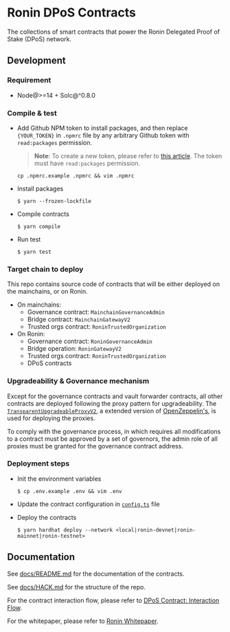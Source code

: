 # Ronin DPoS Contracts

The collections of smart contracts that power the Ronin Delegated Proof of Stake (DPoS) network.

## Development

### Requirement

- Node@>=14 + Solc@^0.8.0

### Compile & test

- Add Github NPM token to install packages, and then replace `{YOUR_TOKEN}` in `.npmrc` file by any arbitrary Github token with `read:packages` permission.

  > **Note**: To create a new token, please refer to [this article](https://docs.github.com/en/authentication/keeping-your-account-and-data-secure/creating-a-personal-access-token). The token must have `read:packages` permission.

  ```shell
  cp .npmrc.example .npmrc && vim .npmrc
  ```

- Install packages

  ```shell
  $ yarn --frozen-lockfile
  ```

- Compile contracts

  ```shell
  $ yarn compile
  ```

- Run test

  ```shell
  $ yarn test
  ```

### Target chain to deploy

This repo contains source code of contracts that will be either deployed on the mainchains, or on Ronin.

- On mainchains:
  - Governance contract: `MainchainGovernanceAdmin`
  - Bridge contract: `MainchainGatewayV2`
  - Trusted orgs contract: `RoninTrustedOrganization`
- On Ronin:
  - Governance contract: `RoninGovernanceAdmin`
  - Bridge operation: `RoninGatewayV2`
  - Trusted orgs contract: `RoninTrustedOrganization`
  - DPoS contracts

### Upgradeability & Governance mechanism

Except for the governance contracts and vault forwarder contracts, all other contracts are deployed following the proxy pattern for upgradeability. The [`TransparentUpgradeableProxyV2`](./contracts/extensions/TransparentUpgradeableProxyV2.sol), a extended version of [OpenZeppelin's](https://docs.openzeppelin.com/contracts/3.x/api/proxy#TransparentUpgradeableProxy), is used for deploying the proxies.

To comply with the governance process, in which requires all modifications to a contract must be approved by a set of governors, the admin role of all proxies must be granted for the governance contract address.

### Deployment steps

- Init the environment variables

  ```shell
  $ cp .env.example .env && vim .env
  ```

- Update the contract configuration in [`config.ts`](./src/config.ts) file

- Deploy the contracts

  ```shell
  $ yarn hardhat deploy --network <local|ronin-devnet|ronin-mainnet|ronin-testnet>
  ```

## Documentation

See [docs/README.md](./docs/README.md) for the documentation of the contracts.

See [docs/HACK.md](./docs/HACK.md) for the structure of the repo.

For the contract interaction flow, please refer to [DPoS Contract: Interaction Flow](https://skymavis.notion.site/DPoS-Contract-Interaction-Flow-3a535cf9048f46f69dd9a45958ad9b85).

For the whitepaper, please refer to [Ronin Whitepaper](https://www.notion.so/skymavis/Ronin-Whitepaper-deec289d6cec49d38dc6e904669331a5).
